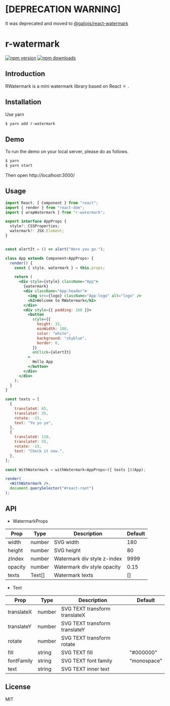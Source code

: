 # [DEPRECATION WARNING]

It was deprecated and moved to [@galiojs/react-watermark](https://github.com/galiojs/react-watermark)

# r-watermark

[![npm version](https://img.shields.io/npm/v/r-watermark.svg?style=flat-square)](https://www.npmjs.org/package/r-watermark)
[![npm downloads](https://img.shields.io/npm/dm/r-watermark.svg?style=flat-square)](http://npm-stat.com/charts.html?package=r-watermark)

## Introduction

RWatermark is a mini watermark library based on React ⚛ .

## Installation

Use yarn
```bash
$ yarn add r-watermark
```

## Demo
To run the demo on your local server, please do as follows.
```bash
$ yarn
$ yarn start
```
Then open http://localhost:3000/

## Usage

```jsx
import React, { Component } from "react";
import { render } from "react-dom";
import { wrapWatermark } from "r-watermark";

export interface AppProps {
  style?: CSSProperties;
  watermark?: JSX.Element;
}


const alertIt = () => alert("Here you go.");

class App extends Component<AppProps> {
  render() {
    const { style, watermark } = this.props;

    return (
      <div style={style} className="App">
        {watermark}
        <div className="App-header">
          <img src={logo} className="App-logo" alt="logo" />
          <h2>Welcome to RWatermark</h2>
        </div>
        <div style={{ padding: 160 }}>
          <button
            style={{
              height: 32,
              minWidth: 100,
              color: "white",
              background: "skyblue",
              border: 0,
            }}
            onClick={alertIt}
          >
            Hello App
          </button>
        </div>
      </div>
    );
  }
}

const texts = [
  {
    translateX: 65,
    translateY: 35,
    rotate: -15,
    text: "Yo yo yo",
  },
  {
    translateX: 110,
    translateY: 55,
    rotate: -15,
    text: "Check it now.",
  },
];

const WithWatermark = withWatermark<AppProps>({ texts })(App);

render(
  <WithWatermark />,
  document.querySelector("#react-root")
);

```

## API
- WatermarkProps

| Prop           | Type           | Description                 | Default                                     |
|----------------|----------------|-----------------------------|---------------------------------------------|
| width          | number         | SVG width                   | 180                                         |
| height         | number         | SVG height                  | 80                                          |
| zIndex         | number         | Watermark div style z-index | 9999                                          |
| opacity        | number         | Watermark div style opacity | 0.15                                         |
| texts          | Text[]         | Watermark texts             | []                                          |

- Text

| Prop       | Type   | Description                   | Default     |
|------------|--------|-------------------------------|-------------|
| translateX | number | SVG TEXT transform translateX |             |
| translateY | number | SVG TEXT transform translateY |             |
| rotate     | number | SVG TEXT transform rotate     |             |
| fill       | string | SVG TEXT fill                 | "#000000"   |
| fontFamily | string | SVG TEXT font family          | "monospace" |
| text       | string | SVG TEXT inner text           |             |

## License
MIT
